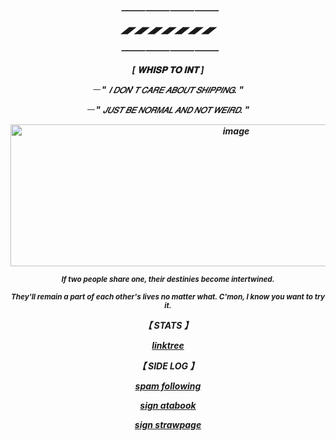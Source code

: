 <h5 align="center"








‎ ‎ ⸻⸻⸻⸻

◢◤◢◤◢◤◢◤◢◤◢◤◢◤

‎ ‎ ⸻⸻⸻⸻

[ 𝐖𝐇𝐈𝐒𝐏 𝐓𝐎 𝐈𝐍𝐓 ]

𝄖 " 𝘐 𝘋𝘖𝘕'𝘛 𝘊𝘈𝘙𝘌 𝘈𝘉𝘖𝘜𝘛 𝘚𝘏𝘐𝘗𝘗𝘐𝘕𝘎. "

𝄖 " 𝘑𝘜𝘚𝘛 𝘉𝘌 𝘕𝘖𝘙𝘔𝘈𝘓 𝘈𝘕𝘋 𝘕𝘖𝘛 𝘞𝘌𝘐𝘙𝘋. "

<img width="706" height="227" alt="image" src="https://github.com/user-attachments/assets/f83a9c7f-e248-4ff0-8009-8a1774a20669" />

<sub> If two people share one, their destinies become intertwined.

<sub> They'll remain a part of each other's lives no matter what. C'mon, I know you want to try it.




‎【 STATS 】

[linktree](https://linktr.ee/gpoke)

‎【 SIDE LOG 】

[spam following](https://github.com/1x1x1x1x1x1x1x1x1x1x1x1x1x1)

[sign atabook](https://spireofshadows.atabook.org)

[sign strawpage](https://00707.straw.page)













